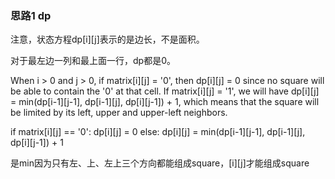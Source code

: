 ### 思路1 dp

注意，状态方程dp[i][j]表示的是边长，不是面积。

对于最左边一列和最上面一行，dp都是0。

When i > 0 and j > 0, if matrix[i][j] = '0', then dp[i][j] = 0 since no square will be able to contain the '0' at that cell. If matrix[i][j] = '1', we will have dp[i][j] = min(dp[i-1][j-1], dp[i-1][j], dp[i][j-1]) + 1, which means that the square will be limited by its left, upper and upper-left neighbors.

if matrix[i][j] == '0':
    dp[i][j] = 0
else:
    dp[i][j] = min(dp[i-1][j-1], dp[i-1][j], dp[i][j-1]) + 1


是min因为只有左、上、左上三个方向都能组成square，[i][j]才能组成square

